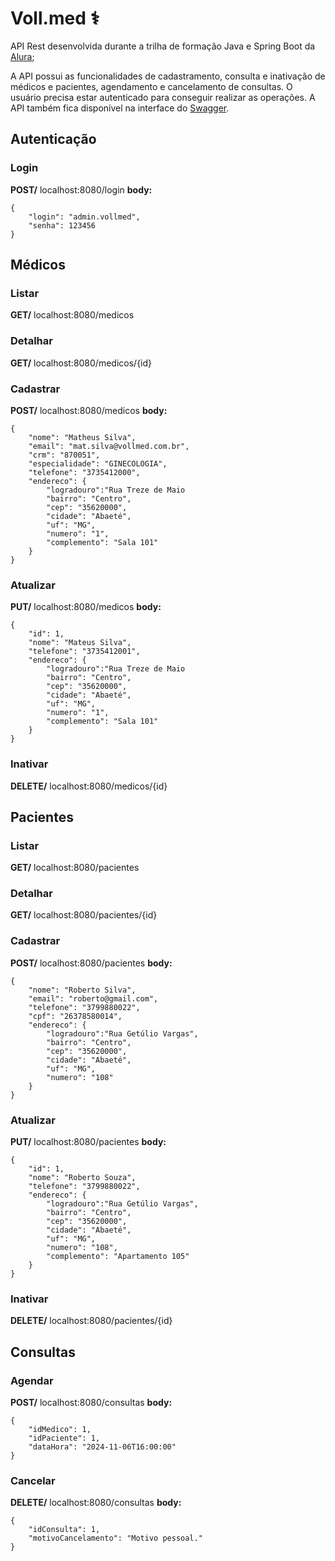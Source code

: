# Voll.med ⚕️
API Rest desenvolvida durante a trilha de formação Java e Spring Boot da [Alura](https://www.alura.com.br/);

A API possui as funcionalidades de cadastramento, consulta e inativação de médicos e pacientes, agendamento e cancelamento de consultas.
O usuário precisa estar autenticado para conseguir realizar as operações. A API também fica disponível na interface do [Swagger](http://localhost:8080/swagger-ui/index.html).

## Autenticação
### Login
**POST/** localhost:8080/login
**body:** 
```
{
    "login": "admin.vollmed",
    "senha": 123456
}
```

## Médicos
### Listar
**GET/** localhost:8080/medicos

### Detalhar
**GET/** localhost:8080/medicos/{id}

### Cadastrar
**POST/** localhost:8080/medicos
**body:** 
```
{
    "nome": "Matheus Silva",
    "email": "mat.silva@vollmed.com.br",
    "crm": "870051",
    "especialidade": "GINECOLOGIA",
    "telefone": "3735412000",
    "endereco": {
        "logradouro":"Rua Treze de Maio
        "bairro": "Centro",
        "cep": "35620000",
        "cidade": "Abaeté",
        "uf": "MG",
        "numero": "1",
        "complemento": "Sala 101"
    }
}
```

### Atualizar
**PUT/** localhost:8080/medicos
**body:** 
```
{
    "id": 1,
    "nome": "Mateus Silva",
    "telefone": "3735412001",
    "endereco": {
        "logradouro":"Rua Treze de Maio
        "bairro": "Centro",
        "cep": "35620000",
        "cidade": "Abaeté",
        "uf": "MG",
        "numero": "1",
        "complemento": "Sala 101"
    }
}
```

### Inativar
**DELETE/** localhost:8080/medicos/{id}

## Pacientes
### Listar
**GET/** localhost:8080/pacientes

### Detalhar
**GET/** localhost:8080/pacientes/{id}

### Cadastrar
**POST/** localhost:8080/pacientes
**body:** 
```
{
    "nome": "Roberto Silva", 
    "email": "roberto@gmail.com",
    "telefone": "3799880022",
    "cpf": "26378580014",
    "endereco": {
        "logradouro":"Rua Getúlio Vargas",
        "bairro": "Centro",
        "cep": "35620000",
        "cidade": "Abaeté",
        "uf": "MG",
        "numero": "108"
    }
}
```

### Atualizar
**PUT/** localhost:8080/pacientes
**body:** 
```
{
    "id": 1, 
    "nome": "Roberto Souza",
    "telefone": "3799880022",
    "endereco": {
        "logradouro":"Rua Getúlio Vargas",
        "bairro": "Centro",
        "cep": "35620000",
        "cidade": "Abaeté",
        "uf": "MG",
        "numero": "108",
        "complemento": "Apartamento 105"
    }
}
```

### Inativar
**DELETE/** localhost:8080/pacientes/{id}

## Consultas
### Agendar
**POST/** localhost:8080/consultas
**body:** 
```
{
    "idMedico": 1,
    "idPaciente": 1,
    "dataHora": "2024-11-06T16:00:00"
}
```

### Cancelar
**DELETE/** localhost:8080/consultas
**body:** 
```
{
    "idConsulta": 1,
    "motivoCancelamento": "Motivo pessoal."
}
```
